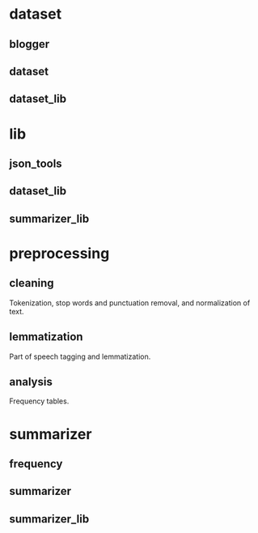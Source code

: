 <!--TODO: Fill out modules and figure out order-->

# dataset

## blogger

## dataset

## dataset_lib


# lib

## json_tools

## dataset_lib

## summarizer_lib


# preprocessing

## cleaning
Tokenization, stop words and punctuation removal, and normalization of 
text.

## lemmatization
Part of speech tagging and lemmatization.

## analysis
Frequency tables.


# summarizer

## frequency

## summarizer

## summarizer_lib
